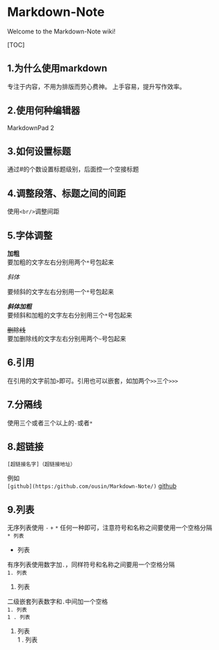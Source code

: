 # Markdown-Note

Welcome to the Markdown-Note wiki!

[TOC]  


## 1.为什么使用markdown

专注于内容，不用为排版而劳心费神。
上手容易，提升写作效率。

## 2.使用何种编辑器

MarkdownPad 2

## 3.如何设置标题

通过#的个数设置标题级别，后面控一个空接标题

## 4.调整段落、标题之间的间距

使用`<br/>`调整间距

## 5.字体调整  

**加粗**  
要加粗的文字左右分别用两个`*`号包起来

*斜体*  

要倾斜的文字左右分别用一个`*`号包起来

***斜体加粗***  
要倾斜和加粗的文字左右分别用三个`*`号包起来

~~删除线~~  
要加删除线的文字左右分别用两个`~`号包起来

## 6.引用  

在引用的文字前加`>`即可。引用也可以嵌套，如加两个`>>`三个`>>>`  

## 7.分隔线  
使用三个或者三个以上的`-`或者`*`

## 8.超链接  
`[超链接名字]（超链接地址）  `  

例如  
`[github](https:/github.com/ousin/Markdown-Note/)` 
[github](https:/github.com/ousin/Markdown-Note/)

## 9.列表  
无序列表使用 `-` `+` `*` 任何一种即可，注意符号和名称之间要使用一个空格分隔  
`* 列表`  
* 列表  

有序列表使用数字加`.`，同样符号和名称之间要用一个空格分隔  
`1. 列表`  
1. 列表  

二级嵌套列表数字和`.`中间加一个空格  
`1. 列表`  
`1 . 列表`  
1. 列表  
1 . 列表  







